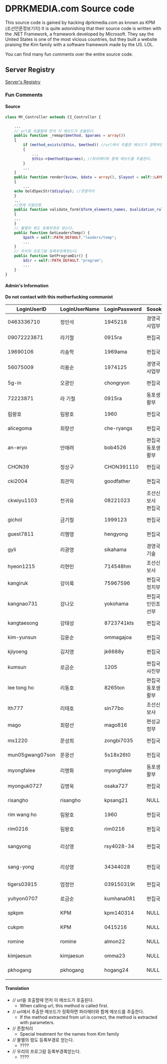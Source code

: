 # DPRKMEDIA.com Source code

This source code is gained by hacking dprkmedia.com as known as KPM (조선언론정보기지)
It is quite astonishing that their source code is written with the .NET Framework, a framework developed by Microsoft. 
They say the United States is one of the most vicious countries, but they built a website praising the Kim family with a software framework made by the US. LOL. 

You can find many fun comments over the entire source code.

## Server Registry

[Server's Registry](https://github.com/hansolgeun/KPMServerRegistry)

### Fun Comments

#### Source
```PHP
class MY_Controller extends CI_Controller {
	
	...
	// url을 호출할때 먼저 이 메쏘드가 호출된다.
	public function _remap($method, $params = array())
	{
		if (method_exists($this, $method)) //url에서 추출한 메쏘드가 정확하면
		{
			...
			$this->$method($params); //파라메터와 함께 메쏘드를 추출한다.
		}
		...
	}
	public function render($view, $data = array(), $layout = self::LAYOUT_DEFAULT)
	{
		...
    echo boldSpecStr($display); //존함처리
	}
	...
	//현재 리용안함
	public function validate_form($form_elements_names, $validation_rules, $prefix = '')
	{
    ...
	}
	// 불멸의 령도 등록부경로 얻는다.
	public function GetLeadersTemp() {
		$path = self::PATH_DEFAULT."leaders/temp";
		...
	}
	// 우리의 프로그람 등록부경록얻는다.
	public function GetProgramDir() {
		$dir = self::PATH_DEFAULT."program";
		...
	}
}
```
#### Admin's Information
**Do not contact with this motherfucking communist**

| LoginUserID     | LoginUserName | LoginPassword | Sosok     | Jigchek | Email                    | Description | RegisterDateTime        |
| --------------- | ------------- | ------------- | --------- | ------- | ------------------------ | ----------- | ----------------------- |
| 0463336710      | 정인석           | 1945218       | 경영국 사업부   | 부국장     | koukoku@korea-np.co.jp   | NULL        | 2004-06-03 11:23:16.120 |
| 09072223871     | 라기철           | 0915ra        | 편집국       | 부부장     | tyori@korea-np.co.jp     | NULL        | 2003-10-31 16:10:35.440 |
| 19690106        | 리송학           | 1969ama       | 편집국       | 부부장     | songhak@korea-np.co.jp   | NULL        | 2003-11-11 16:38:57.300 |
| 56075009        | 리용순           | 1974125       | 경영국 사업부   | 지도원     | koukoku@korea-np.co.jp   | NULL        | 2004-06-03 11:26:14.700 |
| 5g-in           | 오광인           | chongryon     | 편집국       | 부국장     |                          | NULL        | 2003-09-10 11:31:55.000 |
| 72223871        | 라 기철          | 0915ra        | 동포생활부     | 부부장     | tyori@korea-np.co.jp     | NULL        | 2003-10-07 15:32:38.907 |
| 림왕호             | 림왕호           | 1960          | 편집국       | 부국장     |                          | NULL        | 2004-04-01 14:23:18.293 |
| alicegoma       | 최량선           | che-ryangs    | 편집국       | 기자      | crs@korea-np.co.jp       | NULL        | 2003-09-16 14:59:43.730 |
| an-eryo         | 안애려           | bob4526       | 편집국 동포생활부 | 기자      | an-eryo@korea-np.co.jp   | NULL        | 2005-04-19 15:53:35.640 |
| CHON39          | 정상구           | CHON391110    | 편집국       | 기자      | sgchon@korea-np.co.jp    | NULL        | 2003-09-12 11:21:02.123 |
| cki2004         | 최관익           | goodfather    | 편집국       | 국장      | cki@korea-np.co.jp       | NULL        | 2003-09-16 12:27:07.403 |
| ckwiyu1103      | 천귀유           | 08221023      | 조선신보사 편집국 | 부부장     | kwiyu@korea-np.co.jp     | NULL        | 2003-09-08 16:35:53.483 |
| gichol          | 금기철           | 1999123       | 편집국       | 부장      | gichol@korea-np.co.jp    | NULL        | 2003-09-16 12:45:47.543 |
| guest7811       | 리행영           | hengyong      | 편집국       | 기자      |                          | NULL        | 2004-04-01 09:13:59.027 |
| gyli            | 리광영           | sikahama      | 경영국기술     | 부장      | gyli@korea-np.co.jp      | NULL        | 2003-09-18 13:46:30.763 |
| hyeon1215       | 리현민           | 714548hm      | 조선신보사     | 부부장     |                          | NULL        | 2003-09-05 16:03:58.927 |
| kangiruk        | 강이룩           | 75967596      | 편집국 정치부   | 기자      | ilk@korea-np.co.jp       | NULL        | 2003-09-09 15:25:21.467 |
| kangnao731      | 강나오           | yokohama      | 편집국　인민조선부 | 기자      | nao.pk@korea-np.co.jp    | NULL        | 2003-11-08 11:40:56.947 |
| kangtaesong     | 강태성           | 8723741kts    | 편집국       | 부장      |                          | NULL        | 2003-09-16 16:57:45.060 |
| kim-yunsun      | 김윤순           | ommagajoa     | 편집국       | 기자      | ys@korea-np.co.jp        | NULL        | 2003-09-16 12:02:44.967 |
| kjiyoeng        | 김지영           | jk6688y       | 편집국       | 부장      | j-kim@korea-np.co.jp     | NULL        | 2003-09-17 16:47:41.700 |
| kumsun          | 로금순           | 1205          | 편집국 사진부   | 기자      | kum@korea-np.co.jp       | NULL        | 2004-02-05 15:13:17.343 |
| lee tong ho     | 리동호           | 8265ton       | 편집국 동포생활부 | 기자      | tong@korea-np.co.jp      | NULL        | 2005-04-05 14:58:24.280 |
| lth777          | 리태호           | sin77bo       | 조선신보사     | 기사      | leeteho@korea-np.co.jp   | NULL        | 2004-03-01 10:47:32.557 |
| mago            | 최량선           | mago816       | 편성교정부     | 부원      | crs@korea-np.co.jp       | NULL        | 2004-02-25 16:08:47.750 |
| ms1220          | 문성희           | zongbi7035    | 편집국       | 부장      | songhi@korea-np.co.jp    | NULL        | 2003-09-16 12:00:48.967 |
| mun05gwang07son | 문광선           | 5s18x26t0     | 펀집국       | 부장      |                          | NULL        | 2003-09-16 10:47:10.090 |
| myongfalee      | 리명화           | myongfalee    | 동포생활부     | 기자      | myong@korea-np.co.jp     | NULL        | 2003-09-22 14:23:59.787 |
| myonguk0727     | 김명욱           | osaka727      | 편집국       | 기자      | myonguk@korea-np.co.jp   | NULL        | 2003-09-16 11:57:13.577 |
| risangho        | risangho      | kpsang21      | NULL      | NULL    | NULL                     | NULL        | 2014-03-14 10:22:10.000 |
| rim wang ho     | 림왕호           | 1960          | 편집국       | 부국장     |                          | NULL        | 2004-04-01 14:25:13.777 |
| rim0216         | 림왕호           | rim0216       | 편집국       | 부국장     |                          | NULL        | 2003-09-12 11:44:23.030 |
| sangyong        | 리상영           | rsy4028-34    | 편집국       | 기자      | sang-yong@korea-np.co.jp | NULL        | 2003-09-16 14:00:18.153 |
| sang-yong       | 리상영           | 34344028      | 편집국       | 기자      | sang-yong@korea-np.co.jp | NULL        | 2004-01-20 11:43:17.287 |
| tigers03915     | 엄정언           | 039150319t    | 편집국       | 부국장     | jom@korea-np.co.jp       | NULL        | 2003-09-16 14:30:11.887 |
| yuhyon0707      | 로금순           | kumhana081    | 편집국       | 기자      | kum@korea-np.co.jp       | NULL        | 2003-09-13 14:02:01.467 |
| spkpm           | KPM           | kpm140314     | NULL      | NULL    | NULL                     | NULL        | 2006-02-16 00:00:00.000 |
| cukpm           | KPM           | 0415216       | NULL      | NULL    | NULL                     | NULL        | 2006-02-16 00:00:00.000 |
| romine          | romine        | almon22       | NULL      | NULL    | NULL                     | NULL        | 2014-03-14 10:22:10.000 |
| kimjaesun       | kimjaesun     | omma23        | NULL      | NULL    | NULL                     | NULL        | 2014-03-14 10:22:10.000 |
| pkhogang        | pkhogang      | hogang24      | NULL      | NULL    | NULL                     | NULL        | 2014-03-14 10:22:10.000 |
|                 |


#### Translation

- // url을 호출할때 먼저 이 메쏘드가 호출된다.
  - When calling url, this method is called first.
- // url에서 추출한 메쏘드가 정확하면 파라메터와 함께 메쏘드를 추출한다.
  - If the method extracted from url is correct, the method is extracted with parameters.
- // 존함처리
  - Special treatment for the names from Kim family
- // 불멸의 령도 등록부경로 얻는다.
  - ???? 
- // 우리의 프로그람 등록부경록얻는다.
  - ????

